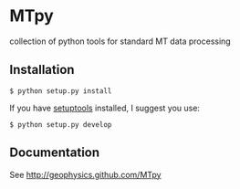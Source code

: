 MTpy
====

collection of python tools for standard MT data processing

Installation
------------

    $ python setup.py install

If you have [setuptools](http://pypi.python.org/pypi/setuptools) installed, I
suggest you use:

    $ python setup.py develop

Documentation
-------------

See http://geophysics.github.com/MTpy